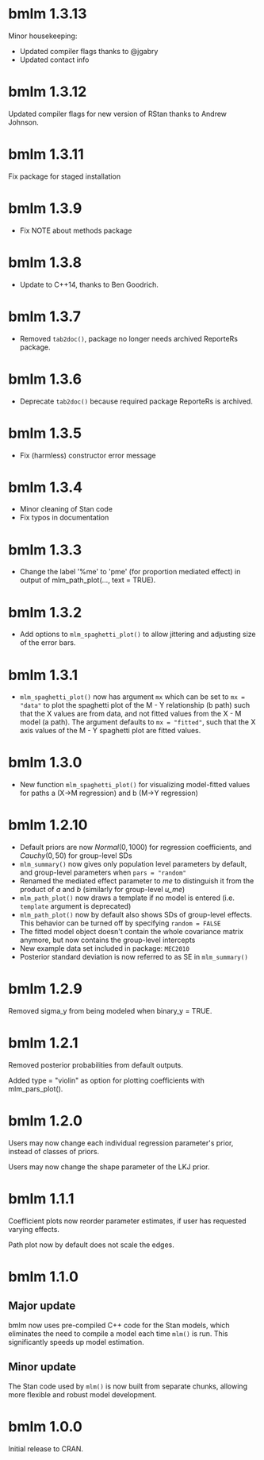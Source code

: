 # bmlm 1.3.13

Minor housekeeping:

- Updated compiler flags thanks to @jgabry
- Updated contact info

# bmlm 1.3.12

Updated compiler flags for new version of RStan thanks to Andrew Johnson.

# bmlm 1.3.11

Fix package for staged installation

# bmlm 1.3.9

* Fix NOTE about methods package

# bmlm 1.3.8

* Update to C++14, thanks to Ben Goodrich.

# bmlm 1.3.7

* Removed `tab2doc()`, package no longer needs archived ReporteRs package.

# bmlm 1.3.6

* Deprecate `tab2doc()` because required package ReporteRs is archived.

# bmlm 1.3.5

* Fix (harmless) constructor error message

# bmlm 1.3.4

* Minor cleaning of Stan code
* Fix typos in documentation

# bmlm 1.3.3

* Change the label '%me' to 'pme' (for proportion mediated effect) in output of mlm_path_plot(..., text = TRUE).

# bmlm 1.3.2

* Add options to `mlm_spaghetti_plot()` to allow jittering and adjusting size of the error bars.

# bmlm 1.3.1

* `mlm_spaghetti_plot()` now has argument `mx` which can be set to `mx = "data"` to plot the spaghetti plot of the M - Y relationship (b path) such that the X values are from data, and not fitted values from the X - M model (a path). The argument defaults to `mx = "fitted"`, such that the X axis values of the M - Y spaghetti plot are fitted values.

# bmlm 1.3.0

* New function `mlm_spaghetti_plot()` for visualizing model-fitted values for paths a (X->M regression) and b (M->Y regression)

# bmlm 1.2.10

* Default priors are now $Normal(0, 1000)$ for regression coefficients, and $Cauchy(0, 50)$ for group-level SDs
* `mlm_summary()` now gives only population level parameters by default, and group-level parameters when `pars = "random"`
* Renamed the mediated effect parameter to *me* to distinguish it from the product of *a* and *b* (similarly for group-level *u_me*)
* `mlm_path_plot()` now draws a template if no model is entered (i.e. `template` argument is deprecated)
* `mlm_path_plot()` now by default also shows SDs of group-level effects. This behavior can be turned off by specifying `random = FALSE`
* The fitted model object doesn't contain the whole covariance matrix anymore, but now contains the group-level intercepts
* New example data set included in package: `MEC2010`
* Posterior standard deviation is now referred to as SE in `mlm_summary()`



# bmlm 1.2.9

Removed sigma_y from being modeled when binary_y = TRUE. 

# bmlm 1.2.1

Removed posterior probabilities from default outputs.

Added type = "violin" as option for plotting coefficients with mlm_pars_plot().

# bmlm 1.2.0

Users may now change each individual regression parameter's prior, instead of classes of priors.

Users may now change the shape parameter of the LKJ prior.

# bmlm 1.1.1

Coefficient plots now reorder parameter estimates, if user has requested varying effects.

Path plot now by default does not scale the edges.

# bmlm 1.1.0

## Major update

bmlm now uses pre-compiled C++ code for the Stan models, which eliminates the need to compile a model each time `mlm()` is run. This significantly speeds up model estimation.

## Minor update

The Stan code used by `mlm()` is now built from separate chunks, allowing more flexible and robust model development.

# bmlm 1.0.0

Initial release to CRAN.
